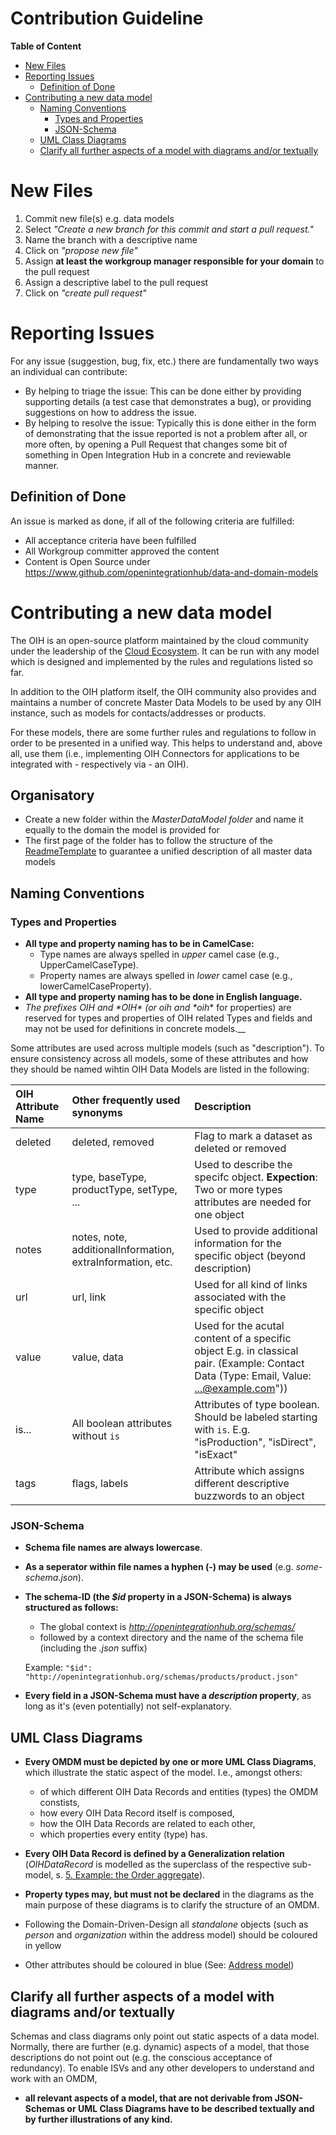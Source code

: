 # Contribution Guideline

**Table of Content**
<!-- TOC depthFrom:1 depthTo:6 withLinks:1 updateOnSave:1 orderedList:0 -->

- [New Files](#new-files)
- [Reporting Issues](#reporting-issues)
	- [Definition of Done](#definition-of-done)
- [Contributing a new data model](#contributing-a-new-data-model)
	- [Naming Conventions](#naming-conventions)
		- [Types and Properties](#types-and-properties)
		- [JSON-Schema](#json-schema)
	- [UML Class Diagrams](#uml-class-diagrams)
	- [Clarify all further aspects of a model with diagrams and/or textually](#clarify-all-further-aspects-of-a-model-with-diagrams-andor-textually)

<!-- /TOC -->

# New Files
1. Commit new file(s) e.g. data models
2. Select _"Create a new branch for this commit and start a pull request."_
3. Name the branch with a descriptive name
4. Click on _"propose new file"_
5. Assign **at least the workgroup manager responsible for your domain** to the pull request
6. Assign a descriptive label to the pull request
7. Click on _"create pull request"_

# Reporting Issues
For any issue (suggestion, bug, fix, etc.) there are fundamentally two ways an individual can contribute:

 - By helping to triage the issue: This can be done either by providing supporting details (a test case that demonstrates a bug), or providing suggestions on how to address the issue.
 - By helping to resolve the issue: Typically this is done either in the form of demonstrating that the issue reported is not a problem after all, or more often, by opening a Pull Request that changes some bit of something in Open Integration Hub in a concrete and reviewable manner.

## Definition of Done
An issue is marked as done, if all of the following criteria are fulfilled:

- All acceptance criteria have been fulfilled
- All Workgroup committer approved the content
- Content is Open Source under https://www.github.com/openintegrationhub/data-and-domain-models


# Contributing a new data model

The OIH is an open-source platform maintained by the cloud community under the leadership of the [Cloud Ecosystem](http://www.cloudecosystem.org). It can be run with any model which is designed and implemented by the rules and regulations listed so far.

In addition to the OIH platform itself, the OIH community also provides and maintains a number of concrete Master Data Models to be used by any OIH instance, such as models for contacts/addresses or products.

For these models, there are some further rules and regulations to follow in order to be presented in a unified way. This helps to understand and, above all, use them (i.e., implementing OIH Connectors for applications to be integrated with - respectively via - an OIH).

## Organisatory

* Create a new folder within the _MasterDataModel folder_ and name it equally to the domain the model is provided for
* The first page of the folder has to follow the structure of the [ReadmeTemplate](MasterDataModels/ReadmeTemplate.md) to guarantee a unified description of all master data models

## Naming Conventions

### Types and Properties

* __All type and property naming has to be in CamelCase:__
	* Type names are always spelled in _upper_ camel case (e.g., UpperCamelCaseType).
	* Property names are always spelled in _lower_ camel case (e.g., lowerCamelCaseProperty).
* __All type and property naming has to be done in English language.__
* __The prefixes _OIH_ and *OIH_*  (or _oih_ and *oih_* for properties) are reserved for types and properties of OIH related Types and fields and may not be used for definitions in concrete models.__

Some attributes are used across multiple models (such as "description"). To ensure consistency across all models, some of these attributes and how they should be named wihtin OIH Data Models are listed in the following:

|OIH Attribute Name|Other frequently used synonyms|Description|
|:--|:--|:--|
|deleted|deleted, removed|Flag to mark a dataset as deleted or removed|
|type|type, baseType, productType, setType, ...| Used to describe the specifc object. **Expection**: Two or more types attributes are needed for one object|
|notes|notes, note, additionalInformation, extraInformation, etc.|Used to provide additional information for the specific object (beyond description)|
|url| url, link|Used for all kind of links associated with the specific object|
|value|value, data|Used for the acutal content of a specific object E.g. in classical <key><value> pair. (Example: Contact Data (Type: Email, Value: ...@example.com"))|
|is...|All boolean attributes without `is`|Attributes of type boolean. Should be labeled starting with `is`. E.g. "isProduction", "isDirect", "isExact"|
|tags|flags, labels|Attribute which assigns different descriptive buzzwords to an object|


### JSON-Schema

* __Schema file names are always lowercase__.
* __As a seperator within file names a hyphen (-) may be used__ (e.g. _some-schema.json_).
* __The schema-ID (the _$id_ property in a JSON-Schema) is always structured as follows:__
	* The global context is _http://openintegrationhub.org/schemas/_
	* followed by a context directory and the name of the schema file (including the _.json_ suffix)

	Example: ```"$id": "http://openintegrationhub.org/schemas/products/product.json"```
* __Every field in a JSON-Schema must have a _description_ property__, as long as it's (even potentially) not self-explanatory.


## UML Class Diagrams

* __Every OMDM must be depicted by one or more UML Class Diagrams__, which illustrate the static aspect of the model. I.e., amongst others:
	* of which different OIH Data Records and entities (types) the OMDM constists,
	* how every OIH Data Record itself is composed,
	* how the OIH Data Records are related to each other,
	* which properties every entity (type) has.
* __Every OIH Data Record is defined by a Generalization relation__ (_OIHDataRecord_ is modelled as the superclass of the respective sub-model, s. [5. Example: the Order aggregate](#5-example-the-order-aggregate)).
* __Property types may, but must not be declared__ in the diagrams as the main purpose of these diagrams is to clarify the structure of an OMDM.

* Following the Domain-Driven-Design all _standalone_ objects (such as _person_ and _organization_ within the address model) should be coloured in yellow
* Other attributes should be coloured in blue (See: [Address model](/MasterDataModels/Addresses#uml-diagram))


## Clarify all further aspects of a model with diagrams and/or textually

Schemas and class diagrams only point out static aspects of a data model. Normally, there are further (e.g. dynamic) aspects of a model, that those descriptions do not point out (e.g. the conscious acceptance of redundancy). To enable ISVs and any other developers to understand and work with an OMDM,

* __all relevant aspects of a model, that are not derivable from JSON-Schemas or UML Class Diagrams have to be described textually and by further illustrations of any kind.__



